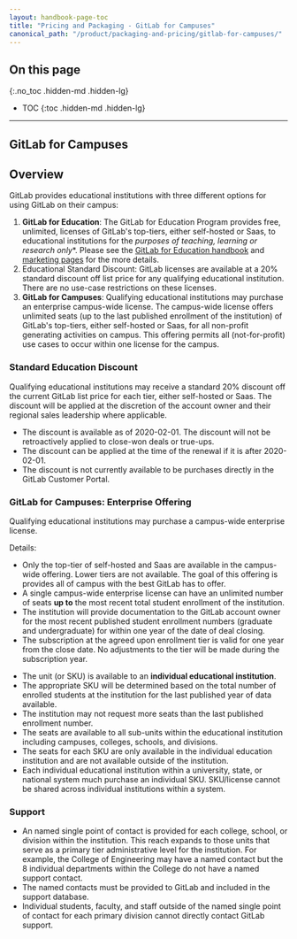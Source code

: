 ```yaml
---
layout: handbook-page-toc
title: "Pricing and Packaging - GitLab for Campuses"
canonical_path: "/product/packaging-and-pricing/gitlab-for-campuses/"
---
```


## On this page
{:.no_toc .hidden-md .hidden-lg}

- TOC
{:toc .hidden-md .hidden-lg}
---

## GitLab for Campuses

## Overview

GitLab provides educational institutions with three different options for using GitLab on their campus:
1. **GitLab for Education**: The GitLab for Education Program provides free, unlimited, licenses of GitLab's top-tiers, either self-hosted or Saas, to educational institutions for the *purposes of teaching, learning or research only**. Please see the [GitLab for Education handbook](/handbook/marketing/community-relations/education-program/) and [marketing pages](https://about.gitlab.com/solutions/education/) for the more details.
2. Educational Standard Discount: GitLab licenses are available at a 20% standard discount off list price for any qualifying educational institution. There are no use-case restrictions on these licenses.
3. **GitLab for Campuses**: Qualifying educational institutions may purchase an enterprise campus-wide license. The campus-wide license offers unlimited seats (up to the last published enrollment of the institution) of GitLab's top-tiers, either self-hosted or Saas, for all non-profit generating activities on campus. This offering permits all (not-for-profit) use cases to occur within one license for the campus.


### Standard Education Discount
Qualifying educational institutions may receive a standard 20% discount off the current GitLab list price for each tier, either self-hosted or Saas. The discount will be applied at the discretion of the account owner and their regional sales leadership where applicable.

* The discount is available as of 2020-02-01. The discount will not be retroactively applied to close-won deals or true-ups.
* The discount can be applied at the time of the renewal if it is after 2020-02-01.
* The discount is not currently available to be purchases directly in the GitLab Customer Portal.

### GitLab for Campuses: Enterprise Offering
Qualifying educational institutions may purchase a campus-wide enterprise license.

Details:
* Only the top-tier of self-hosted and Saas are available in the campus-wide offering. Lower tiers are not available. The goal of this offering is provides all of campus with the best GitLab has to offer.
* A single campus-wide enterprise license can have an unlimited number of seats **up to** the most recent total student enrollment of the institution.
* The institution will provide documentation to the GitLab account owner for the most recent published student enrollment numbers (graduate and undergraduate) for within one year of the date of deal closing.
* The subscription at the agreed upon enrollment tier is valid for one year from the close date. No adjustments to the tier will be made during the subscription year.

- The unit (or SKU) is available to an **individual educational institution**.
- The appropriate SKU will be determined based on the total number of enrolled students at the institution for the last published year of data available.
- The institution may not request more seats than the last published enrollment number.
- The seats are available to all sub-units within the educational institution including campuses, colleges, schools, and divisions.
- The seats for each SKU are only available in the individual education institution and are not available outside of the institution.
- Each individual educational institution within a university, state, or national system much purchase an individual SKU. SKU/license cannot be shared across individual institutions within a system.


### Support
- An named single point of contact is provided for each college, school, or division within the institution. This reach expands to those units that serve as a primary tier administrative level for the institution. For example, the College of Engineering may have a named contact but the 8 individual departments within the College do not have a named support contact.
- The named contacts must be provided to GitLab and included in the support database.
- Individual students, faculty, and staff outside of the named single point of contact for each primary division cannot directly contact GitLab support.

